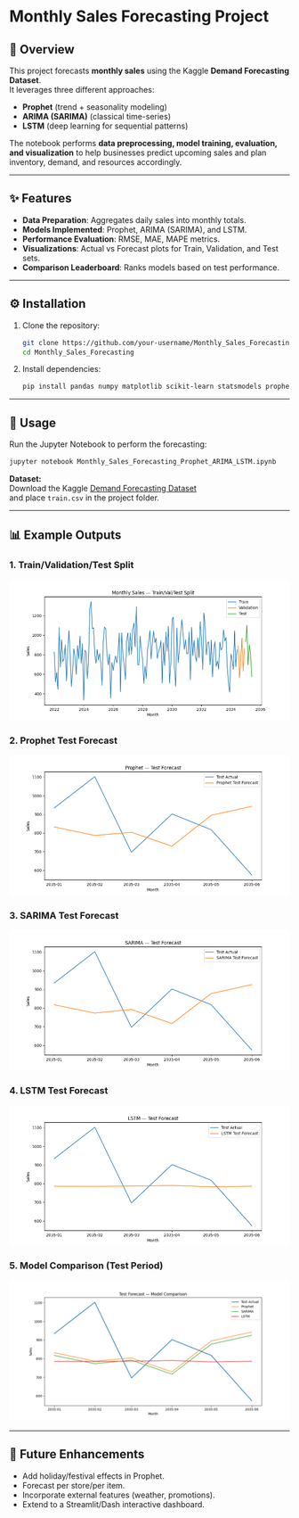 # Monthly Sales Forecasting Project

## 📌 Overview
This project forecasts **monthly sales** using the Kaggle **Demand Forecasting Dataset**.  
It leverages three different approaches:  
- **Prophet** (trend + seasonality modeling)  
- **ARIMA (SARIMA)** (classical time-series)  
- **LSTM** (deep learning for sequential patterns)  

The notebook performs **data preprocessing, model training, evaluation, and visualization** to help businesses predict upcoming sales and plan inventory, demand, and resources accordingly.

---

## ✨ Features
- **Data Preparation**: Aggregates daily sales into monthly totals.  
- **Models Implemented**: Prophet, ARIMA (SARIMA), and LSTM.  
- **Performance Evaluation**: RMSE, MAE, MAPE metrics.  
- **Visualizations**: Actual vs Forecast plots for Train, Validation, and Test sets.  
- **Comparison Leaderboard**: Ranks models based on test performance.  

---

## ⚙️ Installation
1. Clone the repository:
   ```bash
   git clone https://github.com/your-username/Monthly_Sales_Forecasting.git
   cd Monthly_Sales_Forecasting
   ```
2. Install dependencies:
   ```bash
   pip install pandas numpy matplotlib scikit-learn statsmodels prophet tensorflow
   ```

---

## 🚀 Usage
Run the Jupyter Notebook to perform the forecasting:
```bash
jupyter notebook Monthly_Sales_Forecasting_Prophet_ARIMA_LSTM.ipynb
```

**Dataset:**  
Download the Kaggle [Demand Forecasting Dataset](https://www.kaggle.com/competitions/demand-forecasting-kernels-only/data)  
and place `train.csv` in the project folder.  

---

## 📊 Example Outputs

### 1. Train/Validation/Test Split
![Train-Val-Test Split](images/train_val_test_split.png)

### 2. Prophet Test Forecast
![Prophet Forecast](images/prophet_test_forecast.png)

### 3. SARIMA Test Forecast
![SARIMA Forecast](images/sarima_test_forecast.png)

### 4. LSTM Test Forecast
![LSTM Forecast](images/lstm_test_forecast.png)

### 5. Model Comparison (Test Period)
![Model Comparison](images/model_comparison.png)

---

## 📌 Future Enhancements
- Add holiday/festival effects in Prophet.  
- Forecast per store/per item.  
- Incorporate external features (weather, promotions).  
- Extend to a Streamlit/Dash interactive dashboard.  
